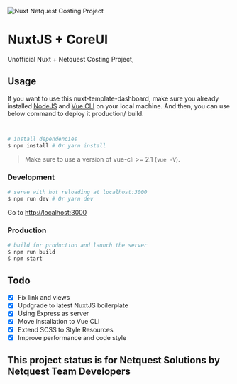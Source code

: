 ![Nuxt Netquest Costing Project](nuxtcoreui.jpg)

# NuxtJS + CoreUI

Unofficial Nuxt + Netquest Costing Project,

## Usage

If you want to use this nuxt-template-dashboard, make sure you already installed [NodeJS](https://nodejs.org/en/) and [Vue CLI](https://www.npmjs.com/package/vue-cli) on your local machine. And then, you can use below command to deploy it production/ build.

``` bash


# install dependencies
$ npm install # Or yarn install
```

> Make sure to use a version of vue-cli >= 2.1 (`vue -V`).

### Development

``` bash
# serve with hot reloading at localhost:3000
$ npm run dev # Or yarn dev
```

Go to [http://localhost:3000](http://localhost:3000)

### Production

``` bash
# build for production and launch the server
$ npm run build
$ npm start
```

## Todo

- [x] Fix link and views
- [x] Updgrade to latest NuxtJS boilerplate
- [x] Using Express as server
- [x] Move installation to Vue CLI
- [x] Extend SCSS to Style Resources
- [x] Improve performance and code style

## This project status is for Netquest Solutions by Netquest Team Developers
